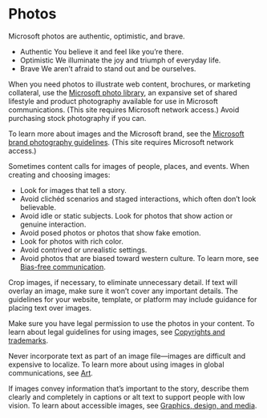 ﻿# Photos

Microsoft photos are authentic, optimistic, and brave.

  - Authentic You believe it and feel like you’re there.
  - Optimistic We illuminate the joy and triumph of everyday life.
  - Brave We aren’t afraid to stand out and be ourselves.

When you need photos to illustrate web content, brochures, or marketing collateral, use the [Microsoft photo library](https://microsoft.sharepoint.com/teams/BrandCentral/Search/pages/BCPhotographyResults.aspx), an expansive set of shared lifestyle and product photography available for use in Microsoft communications. (This site requires Microsoft network access.) Avoid purchasing stock photography if you can. 

To learn more about images and the Microsoft brand, see the [Microsoft brand photography guidelines](https://microsoft.sharepoint.com/teams/BrandCentral/Pages/The-Microsoft-brand-Core-elements-Photography.aspx "Photography guidelines on Brand Central"). (This site requires Microsoft network access.)

Sometimes content calls for images of people, places, and events. When creating and choosing images:

  - Look for images that tell a story.
  - Avoid clichéd scenarios and staged interactions, which often don’t look believable. 
  - Avoid idle or static subjects. Look for photos that show action or genuine interaction. 
  - Avoid posed photos or photos that show fake emotion. 
  - Look for photos with rich color. 
  - Avoid contrived or unrealistic settings. 
  - Avoid photos that are biased toward western culture. To learn more, see [Bias-free communication](/style-guide/bias-free-communication).

Crop images, if necessary,
to eliminate unnecessary detail. If text will overlay an image,
make sure it won’t cover any important details. The guidelines for
your website, template, or platform may include guidance
for placing text over images. 

Make sure you have legal permission to use the photos in your content. To learn about legal guidelines for using images, see [Copyrights and trademarks](/style-guide/legal-content/copyrights-trademarks).

Never incorporate text as
part of an image file—images are difficult and expensive to
localize. To learn more about using images in global communications,
see [Art](/style-guide/global-communications/art).

If images convey information
that’s important to the story, describe them clearly and
completely in captions or alt text to support people with low
vision. To learn about accessible images, see [Graphics, design, and media](https://worldready.cloudapp.net/Styleguide/Read?id=2700&topicid=26700).
